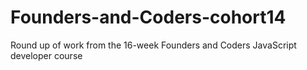 # Founders-and-Coders-cohort14
Round up of work from the 16-week Founders and Coders JavaScript developer course
